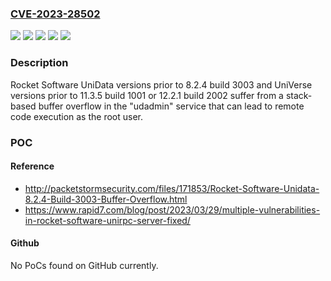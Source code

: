 ### [CVE-2023-28502](https://cve.mitre.org/cgi-bin/cvename.cgi?name=CVE-2023-28502)
![](https://img.shields.io/static/v1?label=Product&message=UniData&color=blue)
![](https://img.shields.io/static/v1?label=Product&message=UniVerse&color=blue)
![](https://img.shields.io/static/v1?label=Version&message=0%3C%2011.3.5.1001%20&color=brighgreen)
![](https://img.shields.io/static/v1?label=Version&message=0%3C%208.2.43.3003%20&color=brighgreen)
![](https://img.shields.io/static/v1?label=Vulnerability&message=CWE-120%20Buffer%20Copy%20without%20Checking%20Size%20of%20Input%20('Classic%20Buffer%20Overflow')&color=brighgreen)

### Description

Rocket Software UniData versions prior to 8.2.4 build 3003 and UniVerse versions prior to 11.3.5 build 1001 or 12.2.1 build 2002 suffer from a stack-based buffer overflow in the "udadmin" service that can lead to remote code execution as the root user.

### POC

#### Reference
- http://packetstormsecurity.com/files/171853/Rocket-Software-Unidata-8.2.4-Build-3003-Buffer-Overflow.html
- https://www.rapid7.com/blog/post/2023/03/29/multiple-vulnerabilities-in-rocket-software-unirpc-server-fixed/

#### Github
No PoCs found on GitHub currently.

